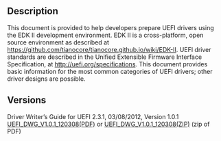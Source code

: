 ## Description

This document is provided to help developers prepare UEFI drivers using the EDK II development environment. EDK II is a cross-platform, open source environment as described at https://github.com/tianocore/tianocore.github.io/wiki/EDK-II. UEFI driver standards are described in the Unified Extensible Firmware Interface Specification, at http://uefi.org/specifications. This document provides basic information for the most common categories of UEFI drivers; other driver designs are possible.

## Versions

Driver Writer’s Guide for UEFI 2.3.1, 03/08/2012, Version 1.0.1
[UEFI_DWG_V1.0.1_120308(PDF)](https://github.com/tianocore-docs/Docs/raw/master/Driver_Developer/UEFI_Driver_Writer_Guide_V1.0.1_120308.pdf)
or
[UEFI_DWG_V1.0.1_120308(ZIP)](https://github.com/tianocore-docs/Docs/raw/master/Driver_Developer/UEFI_DWG_V1.0.1_120308.zip)
(zip of PDF)
